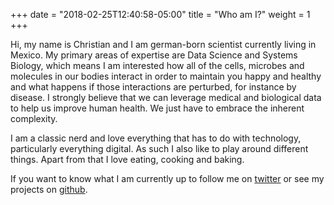 +++
date = "2018-02-25T12:40:58-05:00"
title = "Who am I?"
weight = 1
+++

Hi, my name is Christian and I am german-born scientist currently living in Mexico. My
primary areas of expertise are Data Science and Systems Biology, which means I am interested how
all of the cells, microbes and molecules in our bodies interact in order to maintain you happy and
healthy and what happens if those interactions are perturbed, for instance by
disease. I strongly believe that we can leverage medical and biological data to help
us improve human health. We just have to embrace the inherent complexity.

I am a classic nerd and love everything that has to do with technology,
particularly everything digital. As such I also like to play around different things. Apart from
that I love eating, cooking and baking.

If you want to know what I am currently up to follow me on [twitter](http://twitter.com/@thaasophobia)
or see my projects on [github](https://github.com/cdiener).
